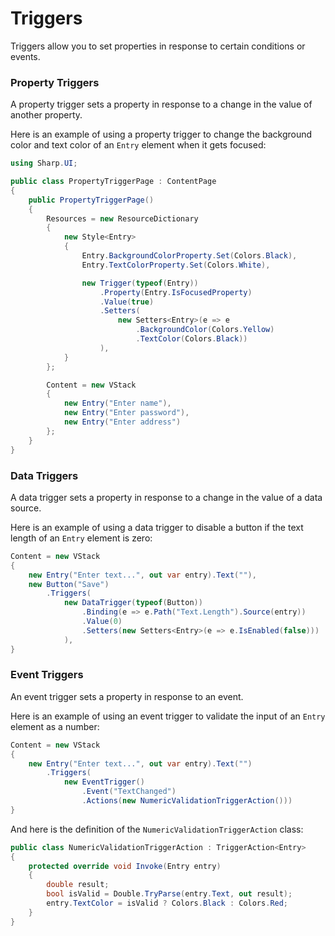 # Triggers

Triggers allow you to set properties in response to certain conditions or events.

### Property Triggers

A property trigger sets a property in response to a change in the value of another property.

Here is an example of using a property trigger to change the background color and text color of an `Entry` element when it gets focused:

```cs
using Sharp.UI;

public class PropertyTriggerPage : ContentPage
{
    public PropertyTriggerPage()
    {
        Resources = new ResourceDictionary
        {
            new Style<Entry>
            {
                Entry.BackgroundColorProperty.Set(Colors.Black),
                Entry.TextColorProperty.Set(Colors.White),

                new Trigger(typeof(Entry))
                    .Property(Entry.IsFocusedProperty)
                    .Value(true)
                    .Setters(
                        new Setters<Entry>(e => e
                            .BackgroundColor(Colors.Yellow)
                            .TextColor(Colors.Black))
                    ),
            }
        };

        Content = new VStack
        {
            new Entry("Enter name"),
            new Entry("Enter password"),
            new Entry("Enter address")
        };
    }
}
```

### Data Triggers

A data trigger sets a property in response to a change in the value of a data source.

Here is an example of using a data trigger to disable a button if the text length of an `Entry` element is zero:

```cs
Content = new VStack
{
    new Entry("Enter text...", out var entry).Text(""),
    new Button("Save")
        .Triggers(
            new DataTrigger(typeof(Button))
                .Binding(e => e.Path("Text.Length").Source(entry))
                .Value(0)
                .Setters(new Setters<Entry>(e => e.IsEnabled(false)))
            ),
}
```

### Event Triggers

An event trigger sets a property in response to an event.

Here is an example of using an event trigger to validate the input of an `Entry` element as a number:

```cs
Content = new VStack
{
    new Entry("Enter text...", out var entry).Text("")
        .Triggers(
            new EventTrigger()
                .Event("TextChanged")
                .Actions(new NumericValidationTriggerAction()))
}
```

And here is the definition of the `NumericValidationTriggerAction` class:

```cs
public class NumericValidationTriggerAction : TriggerAction<Entry>
{
    protected override void Invoke(Entry entry)
    {
        double result;
        bool isValid = Double.TryParse(entry.Text, out result);
        entry.TextColor = isValid ? Colors.Black : Colors.Red;
    }
}
```